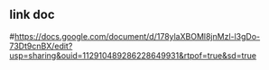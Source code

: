 ## link doc
#https://docs.google.com/document/d/178ylaXBOMl8jnMzl-l3gDo-73Dt9cnBX/edit?usp=sharing&ouid=112910489286228649931&rtpof=true&sd=true
